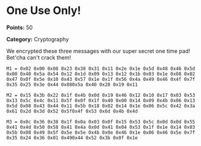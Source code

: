 # One Use Only!

**Points:** 50

**Category:** Cryptography

We encrypted these three messages with our super secret one time
pad! Bet'cha can't crack them!

```
M1 = 0x02 0x00 0x08 0x23 0x38 0x31 0x11 0x2e 0x1e 0x5d 0x48 0x46 0x5d 0x00 0x40 0x5a 0x54 0x12 0x1d 0x09 0x13 0x12 0x1b 0x03 0x1e 0x08 0x02 0x47 0x0f 0x5e 0x10 0x43 0x57 0x1e 0x1f 0x56 0x4a 0x49 0x46 0x4f 0x7f 0x35 0x25 0x3e 0x44 0x080x5a 0x40 0x28 0x19 0x11

M2 = 0x15 0x3b 0x22 0x1f 0x4b 0x0d 0x19 0x46 0x12 0x10 0x17 0x03 0x53 0x13 0x5c 0x4c 0x11 0x5f 0x0f 0x1f 0x40 0x00 0x14 0x09 0x4b 0x06 0x13 0x5d 0x08 0x43 0x44 0x11 0x5b 0x18 0x02 0x14 0x1e 0x06 0x5c 0x42 0x3a 0x61 0x2d 0x3d 0x52 0x5f0x4f 0x53 0x6d 0x4b 0x4d

M3 = 0x0c 0x36 0x38 0x1f 0x0a 0x03 0x0f 0x15 0x53 0x5c 0x0d 0x0d 0x55 0x41 0x4d 0x50 0x58 0x41 0x4a 0x0d 0x41 0x04 0x53 0x1f 0x1e 0x14 0x03 0x5b 0x08 0x49 0x5f 0x5e 0x5e 0x4b 0x0e 0x46 0x1e 0x06 0x46 0x5e 0x7f 0x35 0x24 0x36 0x01 0x490x44 0x52 0x3b 0x0f 0x1e
```
